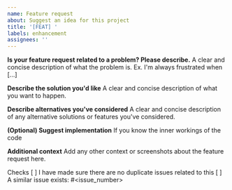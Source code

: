 ```yaml
---
name: Feature request
about: Suggest an idea for this project
title: '[FEAT] '
labels: enhancement
assignees: ''
---
```


**Is your feature request related to a problem? Please describe.**
A clear and concise description of what the problem is. Ex. I'm always frustrated when [...]

**Describe the solution you'd like**
A clear and concise description of what you want to happen.

**Describe alternatives you've considered**
A clear and concise description of any alternative solutions or features you've considered.

**(Optional) Suggest implementation**
If you know the inner workings of the code

**Additional context**
Add any other context or screenshots about the feature request here.

Checks
[ ] I have made sure there are no duplicate issues related to this
[ ] A similar issue exists: #<issue_number>
